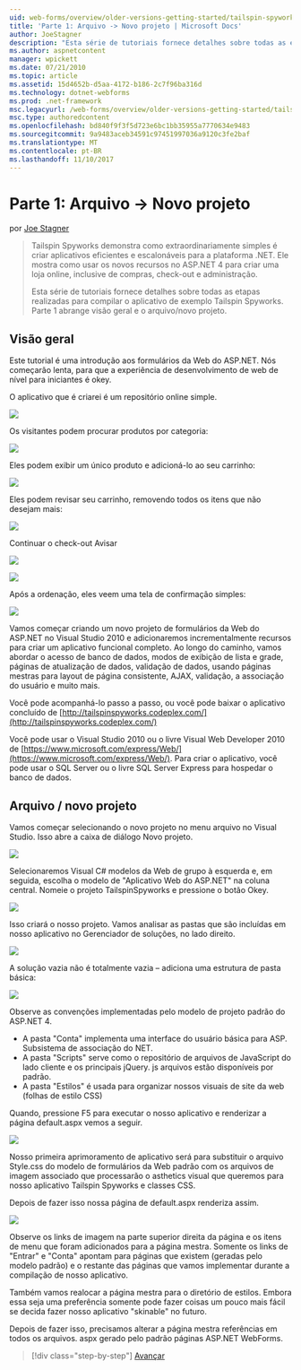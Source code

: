 ```yaml
---
uid: web-forms/overview/older-versions-getting-started/tailspin-spyworks/tailspin-spyworks-part-1
title: 'Parte 1: Arquivo -> Novo projeto | Microsoft Docs'
author: JoeStagner
description: "Esta série de tutoriais fornece detalhes sobre todas as etapas realizadas para compilar o aplicativo de exemplo Tailspin Spyworks. Parte 1 abrange visão geral e o arquivo/novo projeto."
ms.author: aspnetcontent
manager: wpickett
ms.date: 07/21/2010
ms.topic: article
ms.assetid: 15d4652b-d5aa-4172-b186-2c7f96ba316d
ms.technology: dotnet-webforms
ms.prod: .net-framework
msc.legacyurl: /web-forms/overview/older-versions-getting-started/tailspin-spyworks/tailspin-spyworks-part-1
msc.type: authoredcontent
ms.openlocfilehash: bd840f9f3f5d723e6bc1bb35955a7770634e9483
ms.sourcegitcommit: 9a9483aceb34591c97451997036a9120c3fe2baf
ms.translationtype: MT
ms.contentlocale: pt-BR
ms.lasthandoff: 11/10/2017
---
```

<a name="part-1-file--new-project"></a>Parte 1: Arquivo -> Novo projeto
====================
por [Joe Stagner](https://github.com/JoeStagner)

> Tailspin Spyworks demonstra como extraordinariamente simples é criar aplicativos eficientes e escalonáveis para a plataforma .NET. Ele mostra como usar os novos recursos no ASP.NET 4 para criar uma loja online, inclusive de compras, check-out e administração.
> 
> Esta série de tutoriais fornece detalhes sobre todas as etapas realizadas para compilar o aplicativo de exemplo Tailspin Spyworks. Parte 1 abrange visão geral e o arquivo/novo projeto.


## <a id="_Toc260221666"></a>Visão geral

Este tutorial é uma introdução aos formulários da Web do ASP.NET. Nós começarão lenta, para que a experiência de desenvolvimento de web de nível para iniciantes é okey.

O aplicativo que é criarei é um repositório online simple.

![](tailspin-spyworks-part-1/_static/image1.jpg)


Os visitantes podem procurar produtos por categoria:

![](tailspin-spyworks-part-1/_static/image2.jpg)

Eles podem exibir um único produto e adicioná-lo ao seu carrinho:

![](tailspin-spyworks-part-1/_static/image3.jpg)

Eles podem revisar seu carrinho, removendo todos os itens que não desejam mais:

![](tailspin-spyworks-part-1/_static/image4.jpg)

Continuar o check-out Avisar

![](tailspin-spyworks-part-1/_static/image5.jpg)

![](tailspin-spyworks-part-1/_static/image6.jpg)

Após a ordenação, eles veem uma tela de confirmação simples:

![](tailspin-spyworks-part-1/_static/image7.jpg)


Vamos começar criando um novo projeto de formulários da Web do ASP.NET no Visual Studio 2010 e adicionaremos incrementalmente recursos para criar um aplicativo funcional completo. Ao longo do caminho, vamos abordar o acesso de banco de dados, modos de exibição de lista e grade, páginas de atualização de dados, validação de dados, usando páginas mestras para layout de página consistente, AJAX, validação, a associação do usuário e muito mais.

Você pode acompanhá-lo passo a passo, ou você pode baixar o aplicativo concluído de [http://tailspinspyworks.codeplex.com/](http://tailspinspyworks.codeplex.com/)

Você pode usar o Visual Studio 2010 ou o livre Visual Web Developer 2010 de [https://www.microsoft.com/express/Web/](https://www.microsoft.com/express/Web/). Para criar o aplicativo, você pode usar o SQL Server ou o livre SQL Server Express para hospedar o banco de dados.

## <a id="_Toc260221667"></a>Arquivo / novo projeto

Vamos começar selecionando o novo projeto no menu arquivo no Visual Studio. Isso abre a caixa de diálogo Novo projeto.

![](tailspin-spyworks-part-1/_static/image8.jpg)

Selecionaremos Visual C# modelos da Web de grupo à esquerda e, em seguida, escolha o modelo de "Aplicativo Web do ASP.NET" na coluna central. Nomeie o projeto TailspinSpyworks e pressione o botão Okey.

![](tailspin-spyworks-part-1/_static/image9.jpg)

Isso criará o nosso projeto. Vamos analisar as pastas que são incluídas em nosso aplicativo no Gerenciador de soluções, no lado direito.

![](tailspin-spyworks-part-1/_static/image10.jpg)

A solução vazia não é totalmente vazia – adiciona uma estrutura de pasta básica:

![](tailspin-spyworks-part-1/_static/image1.png)

Observe as convenções implementadas pelo modelo de projeto padrão do ASP.NET 4.

- A pasta "Conta" implementa uma interface do usuário básica para ASP. Subsistema de associação do NET.
- A pasta "Scripts" serve como o repositório de arquivos de JavaScript do lado cliente e os principais jQuery. js arquivos estão disponíveis por padrão.
- A pasta "Estilos" é usada para organizar nossos visuais de site da web (folhas de estilo CSS)

Quando, pressione F5 para executar o nosso aplicativo e renderizar a página default.aspx vemos a seguir.

![](tailspin-spyworks-part-1/_static/image11.jpg)

Nosso primeira aprimoramento de aplicativo será para substituir o arquivo Style.css do modelo de formulários da Web padrão com os arquivos de imagem associado que processarão o asthetics visual que queremos para nosso aplicativo Tailspin Spyworks e classes CSS.

Depois de fazer isso nossa página de default.aspx renderiza assim.

![](tailspin-spyworks-part-1/_static/image12.jpg)

Observe os links de imagem na parte superior direita da página e os itens de menu que foram adicionados para a página mestra. Somente os links de "Entrar" e "Conta" apontam para páginas que existem (geradas pelo modelo padrão) e o restante das páginas que vamos implementar durante a compilação de nosso aplicativo.

Também vamos realocar a página mestra para o diretório de estilos. Embora essa seja uma preferência somente pode fazer coisas um pouco mais fácil se decida fazer nosso aplicativo "skinable" no futuro.

Depois de fazer isso, precisamos alterar a página mestra referências em todos os arquivos. aspx gerado pelo padrão páginas ASP.NET WebForms.

>[!div class="step-by-step"]
[Avançar](tailspin-spyworks-part-2.md)
